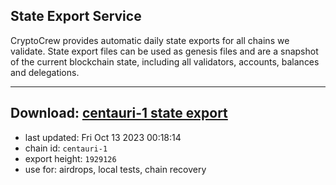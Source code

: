 ## State Export Service
CryptoCrew provides automatic daily state exports for all chains we validate. State export files can be used as genesis files and are a snapshot of the current blockchain state, including all validators, accounts, balances and delegations.

---
**Download: [centauri-1 state export](https://dl.ccvalidators.com/SERVICE/composable/centauri-1_export_1929126.json)**
---

- last updated: Fri Oct 13 2023 00:18:14
- chain id: `centauri-1`
- export height: `1929126`
- use for: airdrops, local tests, chain recovery

